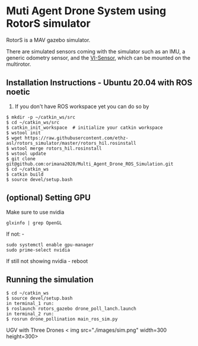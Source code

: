 Muti Agent Drone System using RotorS simulator
===============

RotorS is a MAV gazebo simulator.

There are simulated sensors coming with the simulator such as an IMU, a generic odometry sensor, and the [VI-Sensor](http://wiki.ros.org/vi_sensor), which can be mounted on the multirotor.

Installation Instructions - Ubuntu 20.04 with ROS noetic
---------------------------------------------------------

 1. If you don't have ROS workspace yet you can do so by

 ```
 $ mkdir -p ~/catkin_ws/src
 $ cd ~/catkin_ws/src
 $ catkin_init_workspace  # initialize your catkin workspace
 $ wstool init
 $ wget https://raw.githubusercontent.com/ethz-asl/rotors_simulator/master/rotors_hil.rosinstall
 $ wstool merge rotors_hil.rosinstall
 $ wstool update
 $ git clone git@github.com:orimana2020/Multi_Agent_Drone_ROS_Simulation.git
 $ cd ~/catkin_ws
 $ catkin build
 $ source devel/setup.bash
 ```

(optional) Setting GPU
---------------------------------------------------------
Make sure to use nvidia 
 ```
glxinfo | grep OpenGL
 ```
If not: -
 ```
sudo systemctl enable gpu-manager
sudo prime-select nvidia
```
If still not showing nvidia - reboot



Running the simulation
---------------------------------------------------------

 ```
 $ cd ~/catkin_ws
 $ source devel/setup.bash
 in terminal_1 run:
 $ roslaunch rotors_gazebo drone_poll_lanch.launch 
 in terminal_2 run:
 $ rosrun drone_pollination main_ros_sim.py
 
 ```
 
 UGV with Three Drones
 < img src="./images/sim.png" width=300 height=300>
<!-- ![sim](/images/sim.png {width=50% height=50%})
 -->
